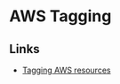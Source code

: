 # AWS Tagging

## Links

- [Tagging AWS resources](https://docs.aws.amazon.com/general/latest/gr/aws_tagging.html)
